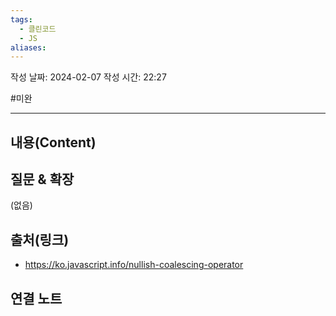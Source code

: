 ```yaml
---
tags:
  - 클린코드
  - JS
aliases:
---
```

작성 날짜: 2024-02-07
작성 시간: 22:27

#미완

----
## 내용(Content)


## 질문 & 확장

(없음)

## 출처(링크)
- https://ko.javascript.info/nullish-coalescing-operator

## 연결 노트










